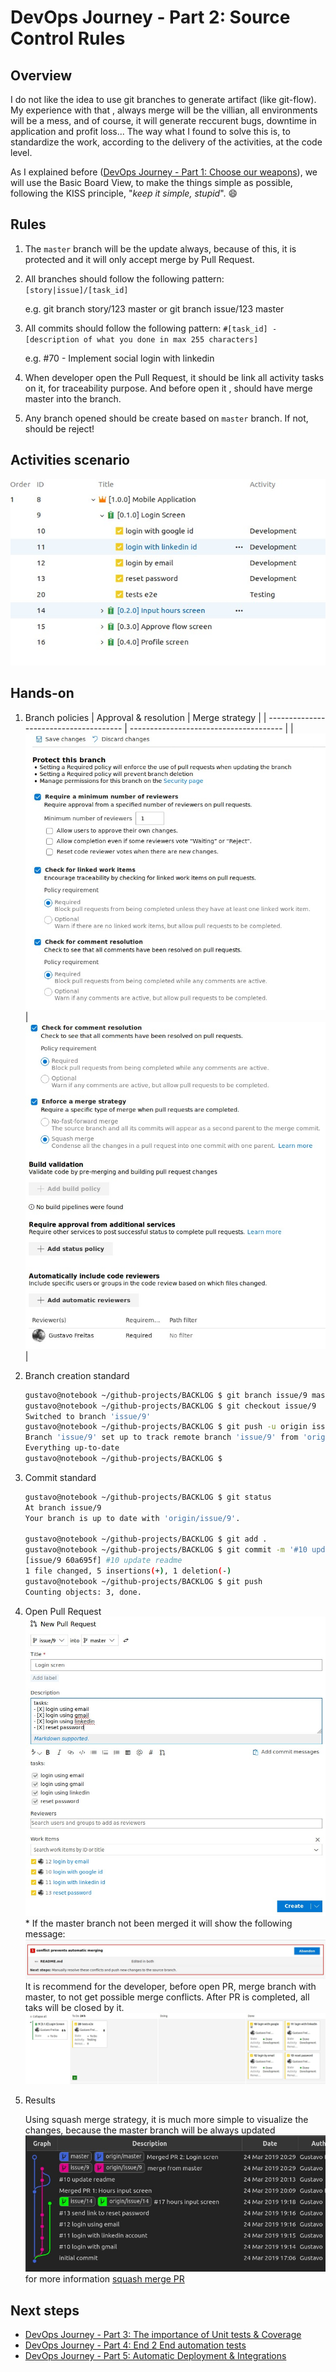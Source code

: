# DevOps Journey - Part 2: Source Control Rules

[//]: # "@Author : Gustavo F (gustavo@gmf-tech.com)"
[//]: # "@Link   : https://github.com/sharkguto"
[//]: # "@Date   : 24/03/2019 16:07:35"

## Overview

I do not like the idea to use git branches to generate artifact (like git-flow). My experience with that , always merge will be the villian, all environments will be a mess, and of course, it will generate reccurent bugs, downtime in application and profit loss... The way what I found to solve this is, to standardize the work, according to the delivery of the activities, at the code level.

As I explained before ([DevOps Journey - Part 1: Choose our weapons](weapons.md)), we will use the Basic Board View, to make the things simple as possible, following the KISS principle, "_keep it simple, stupid_". :smile:

## Rules

1. The `master` branch will be the update always, because of this, it is protected and it will only accept merge by Pull Request.
2. All branches should follow the following pattern: `[story|issue]/[task_id]`

   e.g. git branch story/123 master or git branch issue/123 master

3. All commits should follow the following pattern: `#[task_id] - [description of what you done in max 255 characters]`

   e.g. #70 - Implement social login with linkedin

4. When developer open the Pull Request, it should be link all activity tasks on it, for traceability purpose. And before open it , should have merge master into the branch.
5. Any branch opened should be create based on `master` branch. If not, should be reject!

## Activities scenario

![tasks](./images/screenshot_008.jpg)

## Hands-on

1. Branch policies
   | Approval & resolution                  | Merge strategy                         |
   | -------------------------------------- | -------------------------------------- |
   | ![image1](./images/screenshot_009.jpg) | ![image2](./images/screenshot_010.jpg) |
2. Branch creation standard

    ```bash
    gustavo@notebook ~/github-projects/BACKLOG $ git branch issue/9 master
    gustavo@notebook ~/github-projects/BACKLOG $ git checkout issue/9
    Switched to branch 'issue/9'
    gustavo@notebook ~/github-projects/BACKLOG $ git push -u origin issue/9
    Branch 'issue/9' set up to track remote branch 'issue/9' from 'origin'.
    Everything up-to-date
    gustavo@notebook ~/github-projects/BACKLOG $
    ```

3. Commit standard

    ```bash
    gustavo@notebook ~/github-projects/BACKLOG $ git status
    At branch issue/9
    Your branch is up to date with 'origin/issue/9'.

    gustavo@notebook ~/github-projects/BACKLOG $ git add .
    gustavo@notebook ~/github-projects/BACKLOG $ git commit -m '#10 update readme'
    [issue/9 60a695f] #10 update readme
    1 file changed, 5 insertions(+), 1 deletion(-)
    gustavo@notebook ~/github-projects/BACKLOG $ git push
    Counting objects: 3, done.
    ```

4. Open Pull Request
    ![image2](./images/screenshot_013.jpg)
    \* If the master branch not been merged it will show the following message:
    ![image2](./images/screenshot_014.jpg)
    It is recommend for the developer, before open PR, merge branch with master, to not get possible merge conflicts.
    After PR is completed, all taks will be closed by it.
    ![taskflow](./images/screenshot_016.jpg)

5. Results

   Using squash merge strategy, it is much more simple to visualize the changes, because the master branch will be always updated
   ![gitflow](./images/screenshot_015.jpg)
   for more information [squash merge PR](https://docs.microsoft.com/en-us/azure/devops/repos/git/merging-with-squash?view=azure-devops)

## Next steps

- [DevOps Journey - Part 3: The importance of Unit tests & Coverage](covtest.md)
- [DevOps Journey - Part 4: End 2 End automation tests](e2etests.md)
- [DevOps Journey - Part 5: Automatic Deployment & Integrations](pipelines.md)
